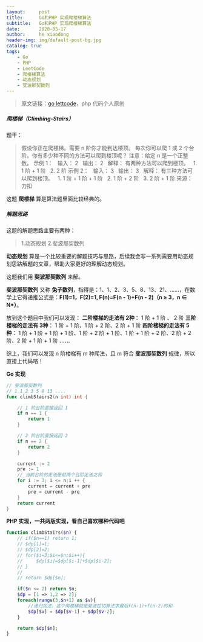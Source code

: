 ```yaml
---
layout:     post
title:      Go和PHP 实现爬楼梯算法
subtitle:   Go和PHP 实现爬楼梯算法
date:       2020-05-17
author:     he xiaodong
header-img: img/default-post-bg.jpg
catalog: true
tags:
    - Go
    - PHP
    - LeetCode
    - 爬楼梯算法
    - 动态规划
    - 斐波那契数列
---
```


> 原文链接：[go lettcode](https://github.com/wx-satellite/learning-algorithm)，php 代码个人原创

##### 爬楼梯（Climbing-Stairs）
题干：
>假设你正在爬楼梯。需要 n 阶你才能到达楼顶。
每次你可以爬 1 或 2 个台阶。你有多少种不同的方法可以爬到楼顶呢？
注意：给定 n 是一个正整数。
示例 1：
&nbsp;&nbsp;输入： 2
&nbsp;&nbsp;输出： 2
&nbsp;&nbsp;解释： 有两种方法可以爬到楼顶。
&nbsp;&nbsp;1.  1 阶 + 1 阶
&nbsp;&nbsp;2.  2 阶
示例 2：
&nbsp;&nbsp;输入： 3
&nbsp;&nbsp;输出： 3
&nbsp;&nbsp;解释： 有三种方法可以爬到楼顶。
&nbsp;&nbsp;1.  1 阶 + 1 阶 + 1 阶
&nbsp;&nbsp;2.  1 阶 + 2 阶
&nbsp;&nbsp;3.  2 阶 + 1 阶
来源：力扣

这题 **爬楼梯** 算是算法题里面比较经典的。

##### 解题思路
这题的解题思路主要有两种：
>1.动态规划
>2.斐波那契数列

**动态规划** 算是一个比较重要的解题技巧与思路，后续我会写一系列需要用动态规划思路解题的文章，帮助大家更好的理解动态规划。

这题我们用 **斐波那契数列** 来解。

**斐波那契数列** 又称 **兔子数列**，指得是：1、1、2、3、5、8、13、21、......，在数学上它得递推公式是：**F(1)=1，F(2)=1, F(n)=F(n - 1)+F(n - 2)（n ≥ 3，n ∈ N\*）**。

放到这个题目中我们可以发现： 
**二阶楼梯的走法有 2种**： 
1 阶 + 1 阶 、 2 阶
**三阶楼梯的走法有 3种**：
1 阶 + 1 阶、1 阶 + 2 阶、2 阶 + 1 阶
**四阶楼梯的走法有 5种**：
1 阶 + 1 阶 + 1 阶 + 1 阶、1 阶 + 2 阶 + 1 阶、1 阶 + 1 阶 + 2 阶、2 阶 + 2 阶、2 阶 + 1 阶 + 1 阶
**......**

综上，我们可以发现 n 阶楼梯有 m 种爬法，且 m 符合 **斐波那契数列** 规律，所以直接上代码咯！

**Go 实现**
```go
// 斐波那契数列
// 1 1 2 3 5 8 13 ....
func climbStairs2(n int) int {

    // 1 阶台阶直接返回 1
    if n == 1 {
        return 1
    }

    // 2 阶台阶直接返回 2
    if n == 2 {
        return 2
    }

    current := 2
    pre := 1
    // 当前台阶的走法是前两个台阶走法之和
    for i := 3; i <= n;i ++ {
        current = current + pre
        pre = current - pre
    }
    return current
}
```


**PHP 实现，一共两版实现，看自己喜欢哪种代码吧**
```php
function climbStairs($n) {
    // if($n==1) return 1;
    // $dp[1]=1;
    // $dp[2]=2;
    // for($i=3;$i<=$n;$i++){
    //     $dp[$i]=$dp[$i-1]+$dp[$i-2];
    // }
    // 
    // return $dp[$n];

    if($n <= 2) return $n;
    $dp = [1 => 1,2 => 2];
    foreach(range(3,$n+1) as $v){
        //递归加法，这个爬楼梯就是斐波拉切算法求最后f(n-1)+f(n-2)的和
        $dp[$v] = $dp[$v-1] + $dp[$v-2]; 
    }

    return $dp[$n];
}
```
